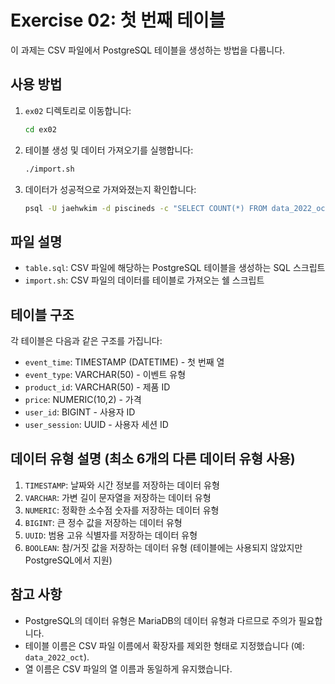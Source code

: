 # Exercise 02: 첫 번째 테이블

이 과제는 CSV 파일에서 PostgreSQL 테이블을 생성하는 방법을 다룹니다.

## 사용 방법

1. `ex02` 디렉토리로 이동합니다:
   ```bash
   cd ex02
   ```

2. 테이블 생성 및 데이터 가져오기를 실행합니다:
   ```bash
   ./import.sh
   ```

3. 데이터가 성공적으로 가져와졌는지 확인합니다:
   ```bash
   psql -U jaehwkim -d piscineds -c "SELECT COUNT(*) FROM data_2022_oct;"
   ```

## 파일 설명

- `table.sql`: CSV 파일에 해당하는 PostgreSQL 테이블을 생성하는 SQL 스크립트
- `import.sh`: CSV 파일의 데이터를 테이블로 가져오는 쉘 스크립트

## 테이블 구조

각 테이블은 다음과 같은 구조를 가집니다:
- `event_time`: TIMESTAMP (DATETIME) - 첫 번째 열
- `event_type`: VARCHAR(50) - 이벤트 유형
- `product_id`: VARCHAR(50) - 제품 ID
- `price`: NUMERIC(10,2) - 가격
- `user_id`: BIGINT - 사용자 ID
- `user_session`: UUID - 사용자 세션 ID

## 데이터 유형 설명 (최소 6개의 다른 데이터 유형 사용)

1. `TIMESTAMP`: 날짜와 시간 정보를 저장하는 데이터 유형
2. `VARCHAR`: 가변 길이 문자열을 저장하는 데이터 유형
3. `NUMERIC`: 정확한 소수점 숫자를 저장하는 데이터 유형
4. `BIGINT`: 큰 정수 값을 저장하는 데이터 유형
5. `UUID`: 범용 고유 식별자를 저장하는 데이터 유형
6. `BOOLEAN`: 참/거짓 값을 저장하는 데이터 유형 (테이블에는 사용되지 않았지만 PostgreSQL에서 지원)

## 참고 사항

- PostgreSQL의 데이터 유형은 MariaDB의 데이터 유형과 다르므로 주의가 필요합니다.
- 테이블 이름은 CSV 파일 이름에서 확장자를 제외한 형태로 지정했습니다 (예: `data_2022_oct`).
- 열 이름은 CSV 파일의 열 이름과 동일하게 유지했습니다. 